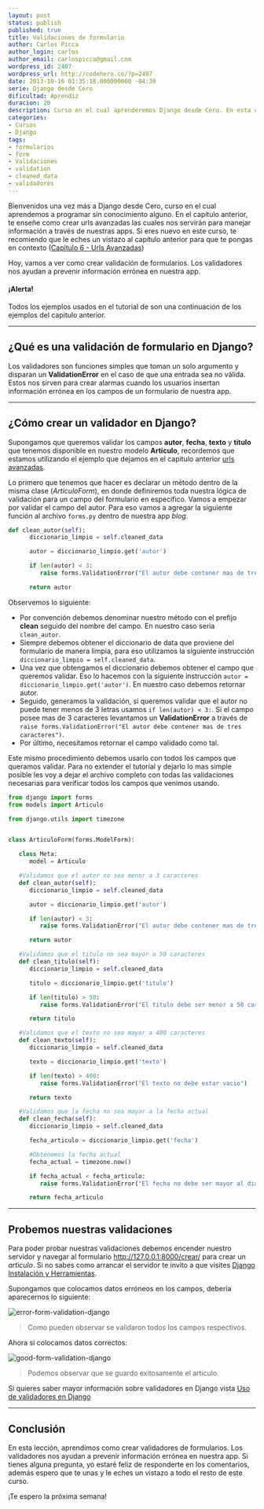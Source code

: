 ```yaml
---
layout: post
status: publish
published: true
title: Validaciones de formulario
author: Carlos Picca
author_login: carlos
author_email: carlospicca@gmail.com
wordpress_id: 2407
wordpress_url: http://codehero.co/?p=2407
date: 2013-10-16 01:35:18.000000000 -04:30
serie: Django desde Cero
dificultad: Aprendiz
duracion: 20
description: Curso en el cual aprenderemos Django desde Cero. En esta clase, estudiaremos como crear validación de formularios. Los validadores previenen data errónea.
categories:
- Cursos
- Django
tags:
- formularios
- form
- Validaciones
- validation
- cleaned_data
- validadores
---
```

<p>Bienvenidos una vez más a Django desde Cero, curso en el cual aprendemos a programar sin conocimiento alguno. En el capítulo anterior, te enseñe como crear urls avanzadas las cuales nos servirán para manejar información a través de nuestras apps. Si eres nuevo en este curso, te recomiendo que le eches un vistazo al capítulo anterior para que te pongas en contexto (<a href="http://codehero.co/django-desde-cero-urls-avanzadas/">Capítulo 6 - Urls Avanzadas</a>)</p>

<p>Hoy, vamos a ver como crear validación de formularios. Los validadores nos ayudan a prevenir información errónea en nuestra app.</p>

<div class="alert alert-info">
  <h4>
    ¡Alerta!
  </h4> Todos los ejemplos usados en el tutorial de son una continuación de los ejemplos del capitulo anterior.
</div>

<hr />

<h2>¿Qué es una validación de formulario en Django?</h2>

<p>Los validadores son funciones simples que toman un solo argumento y disparan un <strong>ValidationError</strong> en el caso de que una entrada sea no válida. Estos nos sirven para crear alarmas cuando los usuarios insertan información errónea en los campos de un formulario de nuestra app.</p>

<hr />

<h2>¿Cómo crear un validador en Django?</h2>

<p>Supongamos que queremos validar los campos <strong>autor</strong>, <strong>fecha</strong>, <strong>texto</strong> y <strong>titulo</strong> que tenemos disponible en nuestro modelo <strong>Articulo</strong>, recordemos que estamos utilizando el ejemplo que dejamos en el capitulo anterior <a href="http://codehero.co/django-desde-cero-urls-avanzadas/">urls avanzadas</a>.</p>

<p>Lo primero que tenemos que hacer es declarar un método dentro de la misma clase (<em>ArticuloForm</em>), en donde definiremos toda nuestra lógica de validación para un campo del formulario en especifico. Vamos a empezar por validar el campo del autor. Para eso vamos a agregar la siguiente función al archivo <code>forms.py</code> dentro de nuestra app <em>blog</em>.</p>

```python
def clean_autor(self):
      diccionario_limpio = self.cleaned_data

      autor = diccionario_limpio.get('autor')

      if len(autor) < 3:
         raise forms.ValidationError("El autor debe contener mas de tres caracteres")

      return autor
```

<p>Observemos lo siguiente:</p>

<ul>
<li>Por convención debemos denominar nuestro método con el prefijo <strong>clean</strong> seguido del nombre del campo. En nuestro caso seria <code>clean_autor</code>.</li>
<li>Siempre debemos obtener el diccionario de data que proviene del formulario de manera limpia, para eso utilizamos la siguiente instrucción <code>diccionario_limpio = self.cleaned_data</code>.</li>
<li>Una vez que obtengamos el diccionario debemos obtener el campo que queremos validar. Eso lo hacemos con la siguiente instrucción <code>autor = diccionario_limpio.get('autor')</code>. En nuestro caso debemos retornar autor.</li>
<li>Seguido, generamos la validación, si queremos validar que el autor no puede tener menos de 3 letras usamos <code>if len(autor) < 3:</code>. Si el campo posee mas de 3 caracteres levantamos un <strong>ValidationError</strong> a través de <code>raise forms.ValidationError("El autor debe contener mas de tres caracteres")</code>.</li>
<li>Por último, necesitamos retornar el campo validado como tal.</li>
</ul>

<p>Este mismo procedimiento debemos usarlo con todos los campos que queramos validar. Para no extender el tutorial y dejarlo lo mas simple posible les voy a dejar el archivo completo con todas las validaciones necesarias para verificar todos los campos que venimos usando.</p>

```python
from django import forms
from models import Articulo

from django.utils import timezone


class ArticuloForm(forms.ModelForm):

   class Meta:
      model = Articulo

   #Validamos que el autor no sea menor a 3 caracteres
   def clean_autor(self):
      diccionario_limpio = self.cleaned_data

      autor = diccionario_limpio.get('autor')

      if len(autor) < 3:
         raise forms.ValidationError("El autor debe contener mas de tres caracteres")

      return autor

   #Validamos que el titulo no sea mayor a 50 caracteres
   def clean_titulo(self):
      diccionario_limpio = self.cleaned_data

      titulo = diccionario_limpio.get('titulo')

      if len(titulo) > 50:
         raise forms.ValidationError("El titulo debe ser menor a 50 caracteres")

      return titulo

   #Validamos que el texto no sea mayor a 400 caracteres
   def clean_texto(self):
      diccionario_limpio = self.cleaned_data

      texto = diccionario_limpio.get('texto')

      if len(texto) > 400:
         raise forms.ValidationError("El texto no debe estar vacio")

      return texto

   #Validamos que la fecha no sea mayor a la fecha actual
   def clean_fecha(self):
      diccionario_limpio = self.cleaned_data

      fecha_articulo = diccionario_limpio.get('fecha')

      #Obtenemos la fecha actual
      fecha_actual = timezone.now()

      if fecha_actual < fecha_articulo:
         raise forms.ValidationError("El fecha no debe ser mayor al dia de hoy")

      return fecha_articulo
```

<hr />

<h2>Probemos nuestras validaciones</h2>

<p>Para poder probar nuestras validaciones debemos encender nuestro servidor y navegar al formulario <a href="http://127.0.0.1:8000/crear/">http://127.0.0.1:8000/crear/</a> para crear un <em>articulo</em>. Si no sabes como arrancar el servidor te invito a que visites <a href="http://codehero.co/django-desde-cero-instalacion-y-herramientas/">Django Instalación y Herramientas</a>.</p>

<p>Supongamos que colocamos datos erróneos en los campos, debería aparecernos lo siguiente:</p>

<p><img src="http://i.imgur.com/O8WISfY.png" alt="error-form-validation-django" /></p>

<blockquote>
  <p>Como pueden observar se validaron todos los campos respectivos.</p>
</blockquote>

<p>Ahora si colocamos datos correctos:</p>

<p><img src="http://i.imgur.com/xHVTYaA.png" alt="good-form-validation-django" /></p>

<blockquote>
  <p>Podemos observar que se guardo exitosamente el articulo.</p>
</blockquote>

<p>Si quieres saber mayor información sobre validadores en Django vista <a href="https://docs.djangoproject.com/en/dev/ref/forms/validation/">Uso de validadores en Django</a></p>

<hr />

<h2>Conclusión</h2>

<p>En esta lección, aprendimos como crear validadores de formularios. Los validadores nos ayudan a prevenir información errónea en nuestra app. Si tienes alguna pregunta, yo estaré feliz de responderte en los comentarios, además espero que te unas y le eches un vistazo a todo el resto de este curso.</p>

<p>¡Te espero la próxima semana!</p>
